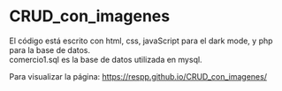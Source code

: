 ﻿# CRUD_con_imagenes
El código está escrito con html, css, javaScript para el dark mode, y php para la base de datos.
<br>
comercio1.sql es la base de datos utilizada en mysql.

Para visualizar la página: https://respp.github.io/CRUD_con_imagenes/
